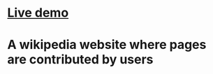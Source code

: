 # <a href="https://wiki.tonynguyen61.com" target="_blank" rel="noopener noreferrer">Live demo</a>

# A wikipedia website where pages are contributed by users

